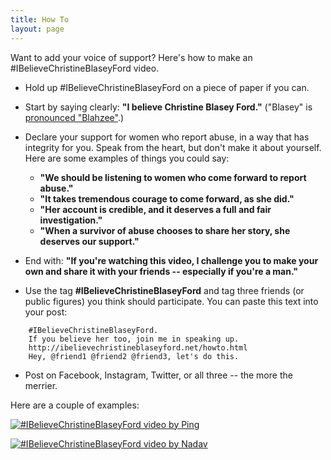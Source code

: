 ```yaml
---
title: How To
layout: page
---
```


Want to add your voice of support? Here's how to make an #IBelieveChristineBlaseyFord video.

* Hold up #IBelieveChristineBlaseyFord on a piece of paper if you can.

* Start by saying clearly: **"I believe Christine Blasey Ford."**  ("Blasey" is <a href="https://www.youtube.com/watch?v=B4tReT7HeGE&t=31s">pronounced "Blahzee"</a>.)

* Declare your support for women who report abuse,
  in a way that has integrity for you.
  Speak from the heart, but don't make it about yourself.
  Here are some examples of things you could say:
    * **"We should be listening to women who come forward to report abuse."**
    * **"It takes tremendous courage to come forward, as she did."**
    * **"Her account is credible, and it deserves a full and fair investigation."**
    * **"When a survivor of abuse chooses to share her story, she deserves our support."**

* End with: **"If you're watching this video,
  I challenge you to make your own and
  share it with your friends -- especially if you're a man."**

* Use the tag **#IBelieveChristineBlaseyFord**
  and tag three friends (or public figures) you think should participate.
  You can paste this text into your post:

```
    #IBelieveChristineBlaseyFord.
    If you believe her too, join me in speaking up.
    http://ibelievechristineblaseyford.net/howto.html
    Hey, @friend1 @friend2 @friend3, let's do this.
```

* Post on Facebook, Instagram, Twitter, or all three -- the more the merrier.

Here are a couple of examples:

[![#IBelieveChristineBlaseyFord video by Ping](http://img.youtube.com/vi/HzKb8IGjg6Y/0.jpg)](http://www.youtube.com/watch?v=HzKb8IGjg6Y "#IBelieveChristineBlaseyFord")

[![#IBelieveChristineBlaseyFord video by Nadav](http://img.youtube.com/vi/w2EzvjajZ3k/0.jpg)](http://www.youtube.com/watch?v=w2EzvjajZ3k "#IBelieveChristineBlaseyFord")
